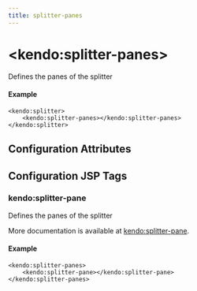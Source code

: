 ```yaml
---
title: splitter-panes
---
```


# \<kendo:splitter-panes\>

Defines the panes of the splitter

#### Example
    <kendo:splitter>
        <kendo:splitter-panes></kendo:splitter-panes>
    </kendo:splitter>

## Configuration Attributes


##  Configuration JSP Tags

### kendo:splitter-pane

Defines the panes of the splitter

More documentation is available at [kendo:splitter-pane](/kendo-ui/api/wrappers/jsp/splitter/pane).

#### Example

    <kendo:splitter-panes>
        <kendo:splitter-pane></kendo:splitter-pane>
    </kendo:splitter-panes>

